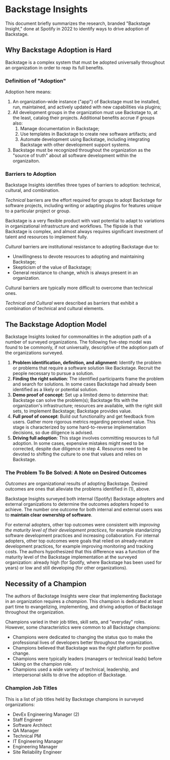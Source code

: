 # Backstage Insights

This document briefly summarizes the research, branded "Backstage Insight," done
at Spotify in 2022 to identify ways to drive adoption of Backstage.

## Why Backstage Adoption is Hard

Backstage is a complex system that must be adopted universally throughout an
organization in order to reap its full benefits.

### Definition of "Adoption"

Adoption here means:

1. An organization-wide instance ("app") of Backstage must be installed, run,
   maintained, and actively updated with new capabilities via plugins;
2. All development groups in the organization must use Backstage to, at the
   least, catalog their projects. Additional benefits accrue if groups also:
   1. Manage documentation in Backstage;
   2. Use templates in Backstage to create new software artifacts; and
   3. Automate development using Backstage, including integrating Backstage with
      other development support systems.
3. Backstage must be recognized throughout the organization as the "source of
   truth" about all software development within the organizaiton.

### Barriers to Adoption

Backstage Insights identifies three types of barriers to adoption: technical,
cultural, and combination.

_Technical_ barriers are the effort required for groups to adopt Backstage for
software projects, including writing or adapting plugins for features unique to
a particular project or group.

Backstage is a very flexible product with vast potential to adapt to variations
in organizational infrastructure and workflows. The flipside is that Backstage
is complex, and almost always requires significant investment of talent and
resources to implement fully.

_Cultural_ barriers are institutional resistance to adopting Backstage due to:

- Unwillingness to devote resources to adopting and maintaining Backstage;
- Skepticism of the value of Backstage;
- General resistance to change, which is always present in an organization.

Cultural barriers are typically more difficult to overcome than technical ones.

_Technical and Cultural_ were described as barriers that exhibit a combination
of technical and cultural elements.

## The Backstage Adoption Model

Backstage Insights looked for commonalities in the adoption path of a number of
surveyed organizations. The following five-step model was found to be commonly,
if not universally, descriptive of the adoption path of the organizations
surveyed.

1. **Problem identification, definition, and alignment**: Identify the problem
   or problems that require a software solution like Backstage. Recruit the
   people necessary to pursue a solution.
2. **Finding the right solution**: The identified participants frame the problem
   and search for solutions. In some cases Backstage had already been identified
   as a likely or potential solution.
3. **Demo proof of concept**: Set up a limited demo to determine that: Backstage
   can solve the problem(s); Backstage fits with the organization's
   infrastructure; resources are available, with the right skill sets, to
   implement Backstage; Backstage provides value.
4. **Full proof of concept**: Build out functionality and get feedback from
   users. Gather more rigorous metrics regarding perceived value. This stage is
   characterized by some hard-to-reverse implementation decisions, so due
   diligence is advised.
5. **Driving full adoption**: This stage involves committing resources to full
   adoption. In some cases, expensive mistakes might need to be corrected,
   despite due diligence in step 4. Resources need to be devoted to shifting the
   culture to one that values and relies on Backstage.

### The Problem To Be Solved: A Note on Desired Outcomes

_Outcomes_ are organizational results of adopting Backstage. Desired outcomes
are ones that alleviate the problems identified in (1), above.

Backstage Insights surveyed both internal (Spotify) Backstage adopters and
external organizations to determine the outcomes adopters hoped to achieve. The
number one outcome for both internal and external users was to **maintain clear
ownership of software**.

For external adopters, other top outcomes were consistent with _improving the
maturity level of their development practices_, for example standarizing
software development practices and increasing collaboration. For internal
adopters, other top outcomes were goals that relied on already-mature
development practices, for example improving monitoring and tracking costs. The
authors hypothesized that this difference was a function of the maturity level
of the Backstage implementation at the surveyed organization: already high (for
Spotify, where Backstage has been used for years) or low and still developing
(for other organizations).

## Necessity of a Champion

The authors of Backstage Insights were clear that implementing Backstage in an
organization requires a _champion_. This champion is dedicated at least part
time to evangelizing, implementing, and driving adoption of Backstage throughout
the organization.

Champions varied in their job titles, skill sets, and "everyday" roles. However,
some characteristics were common to all Backstage champions:

- Champions were dedicated to changing the status quo to make the professional
  lives of developers better throughout the organization.
- Champions believed that Backstage was the right platform for positive change.
- Champions were typically leaders (managers or technical leads) before taking
  on the champion role.
- Champions used a wide variety of technical, leadership, and interpersonal
  skills to drive the adoption of Backstage.

### Champion Job Titles

This is a list of job titles held by Backstage champions in surveyed
organizations:

- DevEx Engineering Manager (2)
- Staff Engineer
- Software Architect
- QA Manager
- Technical PM
- IT Engineering Manager
- Engineering Manager
- Site Reliability Engineer
